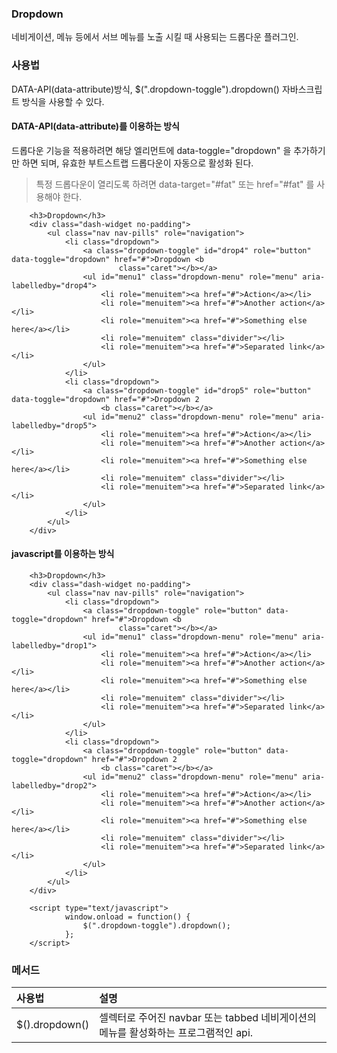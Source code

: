 <!--
layout: 'post'
section: 'Cornerstone Framework'
title: 'Dropdown'
outline: '네비게이션, 메뉴 등에서 서브 메뉴를 노출 시킬 때 사용되는 드롭다운 플러그인. data-attribute를 이용하는 방식. 드롭다운 기능을 적용하려면 해당 엘리먼트에 data-toggle="dropdown" 을 추가하기만 하면 된다.
date: '2012-11-16'
tagstr: 'widget'
order: '[4, 3, 4]'
thumbnail: '4.3.04.dropdown.png'
-->

### Dropdown
네비게이션, 메뉴 등에서 서브 메뉴를 노출 시킬 때 사용되는 드롭다운 플러그인.

### 사용법

DATA-API(data-attribute)방식, $(".dropdown-toggle").dropdown() 자바스크립트 방식을 사용할 수 있다.


#### DATA-API(data-attribute)를 이용하는 방식

드롭다운 기능을 적용하려면 해당 엘리먼트에 data-toggle="dropdown" 을 추가하기만 하면 되며, 유효한 부트스트랩 드롭다운이 자동으로 활성화 된다.

> 특정 드롭다운이 열리도록 하려면 data-target="#fat" 또는 href="#fat" 를 사용해야 한다.

``` cm,{ "iframe-height" : "400px", "iframe-auto-height": false  }
    <h3>Dropdown</h3>
    <div class="dash-widget no-padding">
        <ul class="nav nav-pills" role="navigation">
            <li class="dropdown">
                <a class="dropdown-toggle" id="drop4" role="button" data-toggle="dropdown" href="#">Dropdown <b
                        class="caret"></b></a>
                <ul id="menu1" class="dropdown-menu" role="menu" aria-labelledby="drop4">
                    <li role="menuitem"><a href="#">Action</a></li>
                    <li role="menuitem"><a href="#">Another action</a></li>
                    <li role="menuitem"><a href="#">Something else here</a></li>
                    <li role="menuitem" class="divider"></li>
                    <li role="menuitem"><a href="#">Separated link</a></li>
                </ul>
            </li>
            <li class="dropdown">
                <a class="dropdown-toggle" id="drop5" role="button" data-toggle="dropdown" href="#">Dropdown 2
                    <b class="caret"></b></a>
                <ul id="menu2" class="dropdown-menu" role="menu" aria-labelledby="drop5">
                    <li role="menuitem"><a href="#">Action</a></li>
                    <li role="menuitem"><a href="#">Another action</a></li>
                    <li role="menuitem"><a href="#">Something else here</a></li>
                    <li role="menuitem" class="divider"></li>
                    <li role="menuitem"><a href="#">Separated link</a></li>
                </ul>
            </li>
        </ul>
    </div>
```

#### javascript를 이용하는 방식

``` cm,{ "iframe-height" : "400px", "iframe-auto-height": false  }
    <h3>Dropdown</h3>
    <div class="dash-widget no-padding">
        <ul class="nav nav-pills" role="navigation">
            <li class="dropdown">
                <a class="dropdown-toggle" role="button" data-toggle="dropdown" href="#">Dropdown <b
                        class="caret"></b></a>
                <ul id="menu1" class="dropdown-menu" role="menu" aria-labelledby="drop1">
                    <li role="menuitem"><a href="#">Action</a></li>
                    <li role="menuitem"><a href="#">Another action</a></li>
                    <li role="menuitem"><a href="#">Something else here</a></li>
                    <li role="menuitem" class="divider"></li>
                    <li role="menuitem"><a href="#">Separated link</a></li>
                </ul>
            </li>
            <li class="dropdown">
                <a class="dropdown-toggle" role="button" data-toggle="dropdown" href="#">Dropdown 2
                    <b class="caret"></b></a>
                <ul id="menu2" class="dropdown-menu" role="menu" aria-labelledby="drop2">
                    <li role="menuitem"><a href="#">Action</a></li>
                    <li role="menuitem"><a href="#">Another action</a></li>
                    <li role="menuitem"><a href="#">Something else here</a></li>
                    <li role="menuitem" class="divider"></li>
                    <li role="menuitem"><a href="#">Separated link</a></li>
                </ul>
            </li>
        </ul>
    </div>

    <script type="text/javascript">
            window.onload = function() {
                $(".dropdown-toggle").dropdown();
            };
    </script>
```

### 메서드

사용법 | 설명
:-- | :--
$().dropdown() | 셀렉터로 주어진 navbar 또는 tabbed 네비게이션의 메뉴를 활성화하는 프로그램적인 api.
